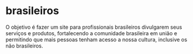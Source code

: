 # brasileiros

O objetivo é fazer um site para profissionais brasileiros divulgarem seus serviços e produtos, fortalecendo a comunidade brasileira em união e permitindo que mais pessoas tenham acesso a nossa cultura, inclusive os não brasileiros.